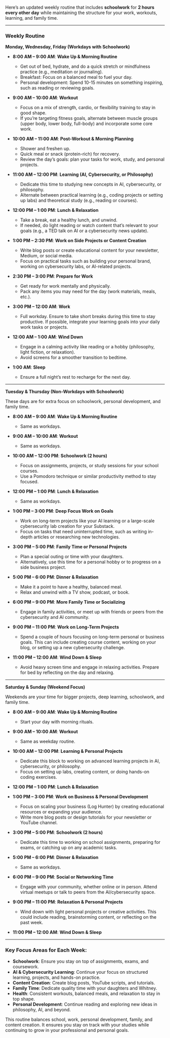 Here’s an updated weekly routine that includes **schoolwork** for **2 hours every other day** while maintaining the structure for your work, workouts, learning, and family time.

---

### **Weekly Routine**

**Monday, Wednesday, Friday (Workdays with Schoolwork)**

- **8:00 AM – 9:00 AM**: **Wake Up & Morning Routine**  
  - Get out of bed, hydrate, and do a quick stretch or mindfulness practice (e.g., meditation or journaling).  
  - Breakfast: Focus on a balanced meal to fuel your day.  
  - Personal development: Spend 10-15 minutes on something inspiring, such as reading or reviewing goals.  

- **9:00 AM – 10:00 AM**: **Workout**  
  - Focus on a mix of strength, cardio, or flexibility training to stay in good shape.  
  - If you’re targeting fitness goals, alternate between muscle groups (upper body, lower body, full-body) and incorporate some core work.

- **10:00 AM – 11:00 AM**: **Post-Workout & Morning Planning**  
  - Shower and freshen up.  
  - Quick meal or snack (protein-rich) for recovery.  
  - Review the day’s goals: plan your tasks for work, study, and personal projects.

- **11:00 AM – 12:00 PM**: **Learning (AI, Cybersecurity, or Philosophy)**  
  - Dedicate this time to studying new concepts in AI, cybersecurity, or philosophy.  
  - Alternate between practical learning (e.g., coding projects or setting up labs) and theoretical study (e.g., reading or courses).

- **12:00 PM – 1:00 PM**: **Lunch & Relaxation**  
  - Take a break, eat a healthy lunch, and unwind.  
  - If needed, do light reading or watch content that’s relevant to your goals (e.g., a TED talk on AI or a cybersecurity news update).

- **1:00 PM – 2:30 PM**: **Work on Side Projects or Content Creation**  
  - Write blog posts or create educational content for your newsletter, Medium, or social media.  
  - Focus on practical tasks such as building your personal brand, working on cybersecurity labs, or AI-related projects.

- **2:30 PM – 3:00 PM**: **Prepare for Work**  
  - Get ready for work mentally and physically.  
  - Pack any items you may need for the day (work materials, meals, etc.).

- **3:00 PM – 12:00 AM**: **Work**  
  - Full workday. Ensure to take short breaks during this time to stay productive. If possible, integrate your learning goals into your daily work tasks or projects.

- **12:00 AM – 1:00 AM**: **Wind Down**  
  - Engage in a calming activity like reading or a hobby (philosophy, light fiction, or relaxation).  
  - Avoid screens for a smoother transition to bedtime.  

- **1:00 AM**: **Sleep**  
  - Ensure a full night’s rest to recharge for the next day.

---

**Tuesday & Thursday (Non-Workdays with Schoolwork)**

These days are for extra focus on schoolwork, personal development, and family time.

- **8:00 AM – 9:00 AM**: **Wake Up & Morning Routine**  
  - Same as workdays.

- **9:00 AM – 10:00 AM**: **Workout**  
  - Same as workdays.

- **10:00 AM – 12:00 PM**: **Schoolwork (2 hours)**  
  - Focus on assignments, projects, or study sessions for your school courses.  
  - Use a Pomodoro technique or similar productivity method to stay focused.

- **12:00 PM – 1:00 PM**: **Lunch & Relaxation**  
  - Same as workdays.

- **1:00 PM – 3:00 PM**: **Deep Focus Work on Goals**  
  - Work on long-term projects like your AI learning or a large-scale cybersecurity lab creation for your Substack.  
  - Focus on tasks that need uninterrupted time, such as writing in-depth articles or researching new technologies.  

- **3:00 PM – 5:00 PM**: **Family Time or Personal Projects**  
  - Plan a special outing or time with your daughters.  
  - Alternatively, use this time for a personal hobby or to progress on a side business project.

- **5:00 PM – 6:00 PM**: **Dinner & Relaxation**  
  - Make it a point to have a healthy, balanced meal.  
  - Relax and unwind with a TV show, podcast, or book.

- **6:00 PM – 9:00 PM**: **More Family Time or Socializing**  
  - Engage in family activities, or meet up with friends or peers from the cybersecurity and AI community.  

- **9:00 PM – 11:00 PM**: **Work on Long-Term Projects**  
  - Spend a couple of hours focusing on long-term personal or business goals. This can include creating course content, working on your blog, or setting up a new cybersecurity challenge.  

- **11:00 PM – 12:00 AM**: **Wind Down & Sleep**  
  - Avoid heavy screen time and engage in relaxing activities. Prepare for bed by reflecting on the day and relaxing.

---

**Saturday & Sunday (Weekend Focus)**

Weekends are your time for bigger projects, deep learning, schoolwork, and family time.

- **8:00 AM – 9:00 AM**: **Wake Up & Morning Routine**  
  - Start your day with morning rituals.

- **9:00 AM – 10:00 AM**: **Workout**  
  - Same as weekday routine.

- **10:00 AM – 12:00 PM**: **Learning & Personal Projects**  
  - Dedicate this block to working on advanced learning projects in AI, cybersecurity, or philosophy.  
  - Focus on setting up labs, creating content, or doing hands-on coding exercises.

- **12:00 PM – 1:00 PM**: **Lunch & Relaxation**

- **1:00 PM – 3:00 PM**: **Work on Business & Personal Development**  
  - Focus on scaling your business (Log Hunter) by creating educational resources or expanding your audience.  
  - Write more blog posts or design tutorials for your newsletter or YouTube channel.  

- **3:00 PM – 5:00 PM**: **Schoolwork (2 hours)**  
  - Dedicate this time to working on school assignments, preparing for exams, or catching up on any academic tasks.

- **5:00 PM – 6:00 PM**: **Dinner & Relaxation**  
  - Same as workdays.

- **6:00 PM – 9:00 PM**: **Social or Networking Time**  
  - Engage with your community, whether online or in person. Attend virtual meetups or talk to peers from the AI/cybersecurity space.

- **9:00 PM – 11:00 PM**: **Relaxation & Personal Projects**  
  - Wind down with light personal projects or creative activities. This could include reading, brainstorming content, or reflecting on the past week.

- **11:00 PM – 12:00 AM**: **Wind Down & Sleep**

---

### **Key Focus Areas for Each Week:**
- **Schoolwork**: Ensure you stay on top of assignments, exams, and coursework.  
- **AI & Cybersecurity Learning**: Continue your focus on structured learning, projects, and hands-on practice.  
- **Content Creation**: Create blog posts, YouTube scripts, and tutorials.  
- **Family Time**: Dedicate quality time with your daughters and Whitney.  
- **Health**: Consistent workouts, balanced meals, and relaxation to stay in top shape.  
- **Personal Development**: Continue reading and exploring new ideas in philosophy, AI, and beyond.

This routine balances school, work, personal development, family, and content creation. It ensures you stay on track with your studies while continuing to grow in your professional and personal goals.